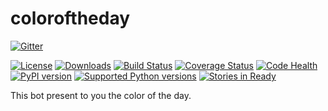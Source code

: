 # coloroftheday

[![Gitter](https://badges.gitter.im/Join%20Chat.svg)](https://gitter.im/limiear/coloroftheday?utm_source=badge&utm_medium=badge&utm_campaign=pr-badge&utm_content=badge)

[![License](https://pypip.in/license/coloroftheday/badge.svg)](https://pypi.python.org/pypi/coloroftheday/) [![Downloads](https://pypip.in/download/coloroftheday/badge.svg)](https://pypi.python.org/pypi/coloroftheday/) [![Build Status](https://travis-ci.org/limiear/coloroftheday.svg?branch=master)](https://travis-ci.org/limiear/coloroftheday) [![Coverage Status](https://coveralls.io/repos/limiear/coloroftheday/badge.png)](https://coveralls.io/r/limiear/coloroftheday) [![Code Health](https://landscape.io/github/limiear/coloroftheday/master/landscape.png)](https://landscape.io/github/limiear/coloroftheday/master) [![PyPI version](https://badge.fury.io/py/coloroftheday.svg)](http://badge.fury.io/py/coloroftheday)
[![Supported Python versions](https://pypip.in/py_versions/coloroftheday/badge.svg)](https://pypi.python.org/pypi/coloroftheday/) [![Stories in Ready](https://badge.waffle.io/limiear/coloroftheday.png?label=ready&title=Ready)](https://waffle.io/limiear/coloroftheday)

This bot present to you the color of the day.
